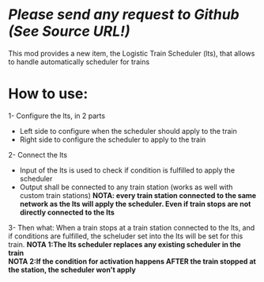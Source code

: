 # *_Please send any request to Github (See Source URL!)_*
This mod provides a new item, the Logistic Train Scheduler (lts), that allows to handle automatically scheduler for trains

# How to use:
1- Configure the lts, in 2 parts
  - Left side to configure when the scheduler should apply to the train
  - Right side to configure the scheduler to apply to the train

2- Connect the lts
  - Input of the lts is used to check if condition is fulfilled to apply the scheduler
  - Output shall be connected to any train station (works as well with custom train stations)
  __NOTA: every train station connected to the same network as the lts will apply the scheduler. Even if train stops are not directly connected to the lts__

3- Then what: When a train stops at a train station connected to the lts, and if conditions are fulfilled, the scheluder set into the lts will be set for this train.
__NOTA 1:The lts scheduler replaces any existing scheduler in the train__  
__NOTA 2:If the condition for activation happens AFTER the train stopped at the station, the scheduler won't apply__  